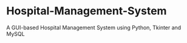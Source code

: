 # Hospital-Management-System
A GUI-based Hospital Management System using Python, Tkinter and MySQL
